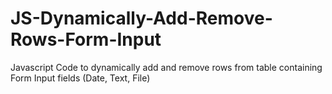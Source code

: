 # JS-Dynamically-Add-Remove-Rows-Form-Input
Javascript Code to dynamically add and remove rows from table containing Form Input fields (Date, Text, File)

